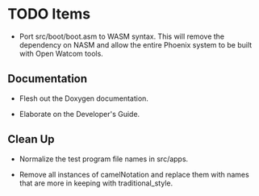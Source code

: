 
TODO Items
==========

+ Port src/boot/boot.asm to WASM syntax. This will remove the dependency on NASM and allow the
  entire Phoenix system to be built with Open Watcom tools.

Documentation
-------------

+ Flesh out the Doxygen documentation.

+ Elaborate on the Developer's Guide.


Clean Up
--------

+ Normalize the test program file names in src/apps.

+ Remove all instances of camelNotation and replace them with names that are more in keeping
  with traditional_style.
